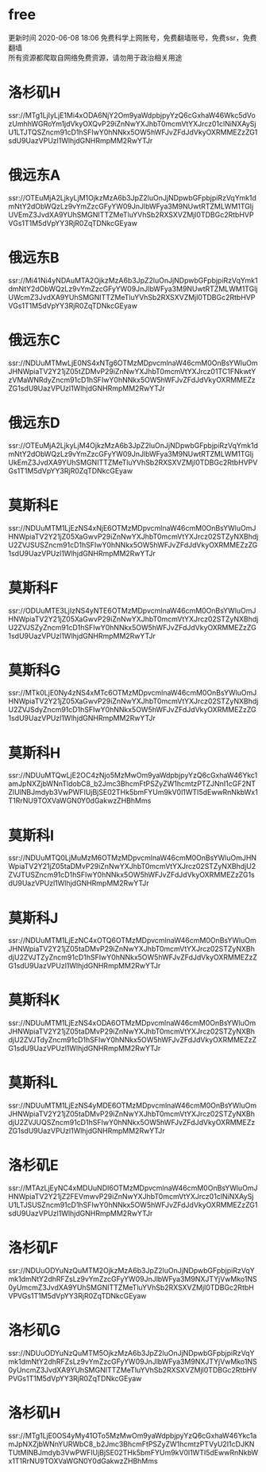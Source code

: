 # free
更新时间 2020-06-08 18:06
免费科学上网账号，免费翻墙账号，免费ssr，免费翻墙  
所有资源都爬取自网络免费资源，请勿用于政治相关用途  
# 洛杉矶H  
ssr://MTg1LjIyLjE1Mi4xODA6NjY2Om9yaWdpbjpyYzQ6cGxhaW46Wkc5dVozUmhhWGRoYm1jdVkyOXQvP29iZnNwYXJhbT0mcmVtYXJrcz01clNiNXAySjU1LTJTQSZncm91cD1hSFIwY0hNNkx5OW5hWFJvZFdJdVkyOXRMMEZzZG1sdU9UazVPUzl1WlhjdGNHRmpMM2RwYTJr  
# 俄远东A  
ssr://OTEuMjA2LjkyLjM1OjkzMzA6b3JpZ2luOnJjNDpwbGFpbjpiRzVqYmk1dmNtY2dObWQzLz9vYmZzcGFyYW09JnJlbWFya3M9NUwtRTZMLWM1TGljUVEmZ3JvdXA9YUhSMGNITTZMeTluYVhSb2RXSXVZMjl0TDBGc2RtbHVPVGs1T1M5dVpYY3RjR0ZqTDNkcGEyaw  
# 俄远东B  
ssr://Mi41Ni4yNDAuMTA2OjkzMzA6b3JpZ2luOnJjNDpwbGFpbjpiRzVqYmk1dmNtY2dObWQzLz9vYmZzcGFyYW09JnJlbWFya3M9NUwtRTZMLWM1TGljUWcmZ3JvdXA9YUhSMGNITTZMeTluYVhSb2RXSXVZMjl0TDBGc2RtbHVPVGs1T1M5dVpYY3RjR0ZqTDNkcGEyaw  
# 俄远东C  
ssr://NDUuMTMwLjE0NS4xNTg6OTMzMDpvcmlnaW46cmM0OnBsYWluOmJHNWpiaTV2Y21jZ05tZDMvP29iZnNwYXJhbT0mcmVtYXJrcz01TC1FNkwtYzVMaWNRdyZncm91cD1hSFIwY0hNNkx5OW5hWFJvZFdJdVkyOXRMMEZzZG1sdU9UazVPUzl1WlhjdGNHRmpMM2RwYTJr  
# 俄远东D  
ssr://OTEuMjA2LjkyLjM4OjkzMzA6b3JpZ2luOnJjNDpwbGFpbjpiRzVqYmk1dmNtY2dObWQzLz9vYmZzcGFyYW09JnJlbWFya3M9NUwtRTZMLWM1TGljUkEmZ3JvdXA9YUhSMGNITTZMeTluYVhSb2RXSXVZMjl0TDBGc2RtbHVPVGs1T1M5dVpYY3RjR0ZqTDNkcGEyaw  
# 莫斯科E   
ssr://NDUuMTM1LjEzNS4xNjE6OTMzMDpvcmlnaW46cmM0OnBsYWluOmJHNWpiaTV2Y21jZ05XaGwvP29iZnNwYXJhbT0mcmVtYXJrcz02STZyNXBhdjU2ZVJSUSZncm91cD1hSFIwY0hNNkx5OW5hWFJvZFdJdVkyOXRMMEZzZG1sdU9UazVPUzl1WlhjdGNHRmpMM2RwYTJr  
# 莫斯科F  
ssr://ODUuMTE3LjIzNS4yNTE6OTMzMDpvcmlnaW46cmM0OnBsYWluOmJHNWpiaTV2Y21jZ05XaGwvP29iZnNwYXJhbT0mcmVtYXJrcz02STZyNXBhdjU2ZVJSZyZncm91cD1hSFIwY0hNNkx5OW5hWFJvZFdJdVkyOXRMMEZzZG1sdU9UazVPUzl1WlhjdGNHRmpMM2RwYTJr  
# 莫斯科G  
ssr://MTk0LjE0Ny4zNS4xMTc6OTMzMDpvcmlnaW46cmM0OnBsYWluOmJHNWpiaTV2Y21jZ05XaGwvP29iZnNwYXJhbT0mcmVtYXJrcz02STZyNXBhdjU2ZVJSdyZncm91cD1hSFIwY0hNNkx5OW5hWFJvZFdJdVkyOXRMMEZzZG1sdU9UazVPUzl1WlhjdGNHRmpMM2RwYTJr  
# 莫斯科H  
ssr://NDUuMTQwLjE2OC4zNjo5MzMwOm9yaWdpbjpyYzQ6cGxhaW46Ykc1amJpNXZjbWNnTldobC8_b2Jmc3BhcmFtPSZyZW1hcmtzPTZJNnI1cGF2NTZlUlNBJmdyb3VwPWFIUjBjSE02THk5bmFYUm9kV0l1WTI5dEwwRnNkbWx1T1RrNU9TOXVaWGN0Y0dGakwzZHBhMms  
# 莫斯科I  
ssr://NDUuMTQ0LjMuMzM6OTMzMDpvcmlnaW46cmM0OnBsYWluOmJHNWpiaTV2Y21jZ05taDMvP29iZnNwYXJhbT0mcmVtYXJrcz02STZyNXBhdjU2ZVJTUSZncm91cD1hSFIwY0hNNkx5OW5hWFJvZFdJdVkyOXRMMEZzZG1sdU9UazVPUzl1WlhjdGNHRmpMM2RwYTJr  
# 莫斯科J  
ssr://NDUuMTM1LjEzNC4xOTQ6OTMzMDpvcmlnaW46cmM0OnBsYWluOmJHNWpiaTV2Y21jZ05taDMvP29iZnNwYXJhbT0mcmVtYXJrcz02STZyNXBhdjU2ZVJTZyZncm91cD1hSFIwY0hNNkx5OW5hWFJvZFdJdVkyOXRMMEZzZG1sdU9UazVPUzl1WlhjdGNHRmpMM2RwYTJr  
# 莫斯科K  
ssr://NDUuMTM1LjEzNS4xODA6OTMzMDpvcmlnaW46cmM0OnBsYWluOmJHNWpiaTV2Y21jZ05taDMvP29iZnNwYXJhbT0mcmVtYXJrcz02STZyNXBhdjU2ZVJTdyZncm91cD1hSFIwY0hNNkx5OW5hWFJvZFdJdVkyOXRMMEZzZG1sdU9UazVPUzl1WlhjdGNHRmpMM2RwYTJr  
# 莫斯科L  
ssr://NDUuMTM1LjEzNS4yMDE6OTMzMDpvcmlnaW46cmM0OnBsYWluOmJHNWpiaTV2Y21jZ05taDMvP29iZnNwYXJhbT0mcmVtYXJrcz02STZyNXBhdjU2ZVJUQSZncm91cD1hSFIwY0hNNkx5OW5hWFJvZFdJdVkyOXRMMEZzZG1sdU9UazVPUzl1WlhjdGNHRmpMM2RwYTJr  
# 洛杉矶E  
ssr://MTAzLjEyNC4xMDUuNDI6OTMzMDpvcmlnaW46cmM0OnBsYWluOmJHNWpiaTV2Y21jZ2FEVmwvP29iZnNwYXJhbT0mcmVtYXJrcz01clNiNXAySjU1LTJSUSZncm91cD1hSFIwY0hNNkx5OW5hWFJvZFdJdVkyOXRMMEZzZG1sdU9UazVPUzl1WlhjdGNHRmpMM2RwYTJr  
# 洛杉矶F  
ssr://NDUuODYuNzQuMTM2OjkzMzA6b3JpZ2luOnJjNDpwbGFpbjpiRzVqYmk1dmNtY2dhRFZsLz9vYmZzcGFyYW09JnJlbWFya3M9NXJTYjVwMko1NS0yUmcmZ3JvdXA9YUhSMGNITTZMeTluYVhSb2RXSXVZMjl0TDBGc2RtbHVPVGs1T1M5dVpYY3RjR0ZqTDNkcGEyaw  
# 洛杉矶G  
ssr://NDUuODYuNzQuMTM5OjkzMzA6b3JpZ2luOnJjNDpwbGFpbjpiRzVqYmk1dmNtY2dhRFZsLz9vYmZzcGFyYW09JnJlbWFya3M9NXJTYjVwMko1NS0yUncmZ3JvdXA9YUhSMGNITTZMeTluYVhSb2RXSXVZMjl0TDBGc2RtbHVPVGs1T1M5dVpYY3RjR0ZqTDNkcGEyaw  
# 洛杉矶H  
ssr://MTg1LjE0OS4yMy41OTo5MzMwOm9yaWdpbjpyYzQ6cGxhaW46Ykc1amJpNXZjbWNnYURWbC8_b2Jmc3BhcmFtPSZyZW1hcmtzPTVyU2I1cDJKNTUtMlNBJmdyb3VwPWFIUjBjSE02THk5bmFYUm9kV0l1WTI5dEwwRnNkbWx1T1RrNU9TOXVaWGN0Y0dGakwzZHBhMms  
